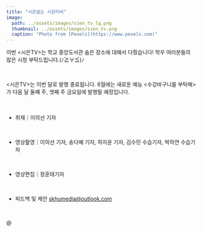 ```yaml
---
title: "시은없는 시은티비"
image:
  path: ../assets/images/sien_tv_lg.png
  thumbnail: ../assets/images/sien_tv.png
  caption: "Photo from [Pexels](https://www.pexels.com)"
---
```


이번 <시은TV>는 학교 중앙도서관 숨은 장소에 대해서 다뤘습니다! 학우 여러분들의 많은 시청 부탁드립니다.(ﾉ≧∀≦)ﾉ

<br/>

<시은TV>는 이번 달로 발행 종료됩니다. 6월에는 새로운 예능 <수강바구니를 부탁해>가 다음 달 둘째 주, 셋째 주 금요일에 발행될 예정입니다.

　
- 취재｜이의선 기자

<br/>

- 영상촬영｜이의선 기자, 송다혜 기자, 하지윤 기자, 김수민 수습기자, 박하연 수습기자

<br/>

- 영상편집｜정훈태기자

<br/>

- 피드백 및 제안 skhumedia@outlook.com

<br/>

@[](https://www.facebook.com/skhu.media.center/videos/1983385445018535/)
